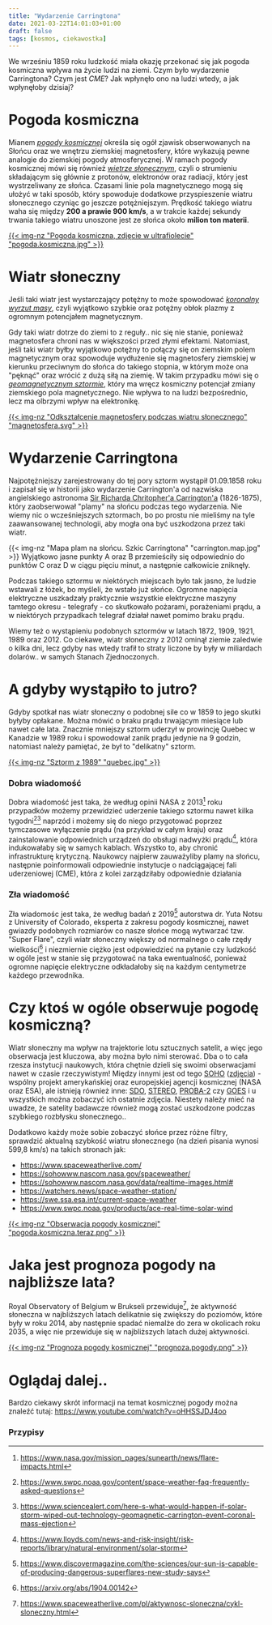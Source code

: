 ```yaml
---
title: "Wydarzenie Carringtona"
date: 2021-03-22T14:01:03+01:00
draft: false
tags: [kosmos, ciekawostka]
---
```


We wrześniu 1859 roku ludzkość miała okazję przekonać się jak pogoda kosmiczna wpływa na życie ludzi na ziemi. Czym było wydarzenie Carringtona? Czym jest *CME*? Jak wpłynęło ono na ludzi wtedy, a jak wpłynęłoby dzisiaj?<!--more-->

# Pogoda kosmiczna

Mianem [*pogody kosmicznej*](https://pl.wikipedia.org/wiki/Pogoda_kosmiczna) określa się ogół zjawisk obserwowanych na Słońcu oraz we wnętrzu ziemskiej magnetosfery, które wykazują pewne analogie do ziemskiej pogody atmosferycznej. W ramach pogody kosmicznej mówi się również [*wietrze słonecznym*](https://pl.wikipedia.org/wiki/Wiatr_s%C5%82oneczny), czyli o strumieniu składającym się głównie z protonów, elektronów oraz radiacji, który jest wystrzeliwany ze słońca. Czasami linie pola magnetycznego mogą się ułożyć w taki sposób, który spowoduje dodatkowe przyspieszenie wiatru słonecznego czyniąc go jeszcze potężniejszym. Prędkość takiego wiatru waha się między **200 a prawie 900 km/s**, a w trakcie każdej sekundy trwania takiego wiatru unoszone jest ze słońca około **milion ton materii**. 

[{{< img-nz "Pogoda kosmiczna, zdjęcie w ultrafiolecie" "pogoda.kosmiczna.jpg" >}}](https://upload.wikimedia.org/wikipedia/commons/e/e3/Magnificent_CME_Erupts_on_the_Sun_-_August_31.jpg)

# Wiatr słoneczny

Jeśli taki wiatr jest wystarczający potężny to może spowodować [*koronalny wyrzut masy*](https://pl.wikipedia.org/wiki/Koronalny_wyrzut_masy), czyli wyjątkowo szybkie oraz potężny obłok plazmy z ogromnym potencjałem magnetycznym. 

Gdy taki wiatr dotrze do ziemi to z reguły.. nic się nie stanie, ponieważ magnetosfera chroni nas w większości przed złymi efektami. Natomiast, jeśli taki wiatr byłby wyjątkowo potężny to połączy się on ziemskim polem magnetycznym oraz spowoduje wydłużenie się magnetosfery ziemskiej w kierunku przeciwnym do słońca do takiego stopnia, w którym może ona "pęknąć" oraz wrócić z dużą siłą na ziemię. W takim przypadku mówi się o [*geomagnetycznym sztormie*](https://pl.wikipedia.org/wiki/Burza_magnetyczna), który ma wręcz kosmiczny potencjał zmiany ziemskiego pola magnetycznego. Nie wpływa to na ludzi bezpośrednio, lecz ma olbrzymi wpływ na elektronikę.

[{{< img-nz "Odkształcenie magnetosfery podczas wiatru słonecznego" "magnetosfera.svg" >}}](/magnetosfera.svg)

# Wydarzenie Carringtona
Najpotężniejszy zarejestrowany do tej pory sztorm wystąpił 01.09.1858 roku i zapisał się w historii jako wydarzenie Carrington'a od nazwiska angielskiego astronoma [Sir Richarda Chritopher'a Carrington'a](https://pl.wikipedia.org/wiki/Richard_Christopher_Carrington) (1826-1875), który zaobserwował "plamy" na słońcu podczas tego wydarzenia. Nie wiemy nic o wcześniejszych sztormach, bo po prostu nie mieliśmy na tyle zaawansowanej technologii, aby mogła ona być uszkodzona przez taki wiatr.

{{< img-nz "Mapa plam na słońcu. Szkic Carringtona" "carrington.map.jpg" >}}
Wyjątkowo jasne punkty A oraz B przemieściły się odpowiednio do punktów C oraz D w ciągu pięciu minut, a następnie całkowicie zniknęły.

Podczas takiego sztormu w niektórych miejscach było tak jasno, że ludzie wstawali z łóżek, bo myśleli, że wstało już słońce. Ogromne napięcia elektryczne uszkadzały praktycznie wszystkie elektryczne maszyny tamtego okresu - telegrafy - co skutkowało pożarami, porażeniami prądu, a w niektórych przypadkach telegraf działał nawet pomimo braku prądu.

Wiemy też o wystąpieniu podobnych sztormów w latach 1872, 1909, 1921, 1989 oraz 2012.
Co ciekawe, wiatr słoneczny z 2012 ominął ziemie zaledwie o kilka dni, lecz gdyby nas wtedy trafił to straty liczone by były w miliardach dolarów.. w samych Stanach Zjednoczonych.

# A gdyby wystąpiło to jutro?

Gdyby spotkał nas wiatr słoneczny o podobnej sile co w 1859 to jego skutki byłyby opłakane. Można mówić o braku prądu trwającym miesiące lub nawet całe lata. Znacznie mniejszy sztorm uderzył w prowincję Quebec w Kanadzie w 1989 roku i spowodował zanik prądu jedynie na 9 godzin, natomiast należy pamiętać, że był to "delikatny" sztorm.

[{{< img-nz "Sztorm z 1989" "quebec.jpg" >}}](/quebec.jpg)

### Dobra wiadomość

Dobra wiadomość jest taka, że według opinii NASA z 2013[^1] roku przypadków możemy przewidzieć uderzenie takiego sztormu nawet kilka tygodni[^2][^3] naprzód i możemy się do niego przygotować poprzez tymczasowe wyłączenie prądu (na przykład w całym kraju) oraz zainstalowanie odpowiednich urządzeń do obsługi nadwyżki prądu[^4], która indukowałaby się w samych kablach. Wszystko to, aby chronić infrastrukturę krytyczną. Naukowcy najpierw zauważyliby plamy na słońcu, następnie poinformowali odpowiednie instytucje o nadciągającej fali uderzeniowej (CME), która z kolei zarządziłaby odpowiednie działania

### Zła wiadomość
Zła wiadomośc jest taka, że według badań z 2019[^5] autorstwa dr. Yuta Notsu z University of Colorado, eksperta z zakresu pogody kosmicznej, nawet gwiazdy podobnych rozmiarów co nasze słońce mogą wytwarzać tzw. "Super Flare", czyli wiatr słoneczny większy od normalnego o całe rzędy wielkości[^6] i niezmiernie ciężko jest odpowiedzieć na pytanie czy ludzkość w ogóle jest w stanie się przygotować na taka ewentualność, ponieważ ogromne napięcie elektryczne odkładałoby się na każdym centymetrze każdego przewodnika.

# Czy ktoś w ogóle obserwuje pogodę kosmiczną?
Wiatr słoneczny ma wpływ na trajektorie lotu sztucznych satelit, a więc jego obserwacja jest kluczowa, aby można było nimi sterować. Dba o to cała rzesza instytucji naukowych, która chętnie dzieli się swoimi obserwacjami nawet w czasie rzeczywistym! Między innymi jest od tego [SOHO](https://pl.wikipedia.org/wiki/SOHO_(sonda_kosmiczna)) ([zdjęcia](https://www.spaceweatherlive.com/pl/aktywnosc-sloneczna/zdjecia-slonca/soho.html)) - wspólny projekt amerykańskiej oraz europejskiej agencji kosmicznej (NASA oraz ESA), ale istnieją również inne: [SDO](https://www.spaceweatherlive.com/pl/aktywnosc-sloneczna/zdjecia-slonca/sdo.html), [STEREO](https://www.spaceweatherlive.com/pl/aktywnosc-sloneczna/zdjecia-slonca/stereo.html), [PROBA-2](https://www.spaceweatherlive.com/pl/aktywnosc-sloneczna/zdjecia-slonca/proba.html) czy [GOES](https://www.spaceweatherlive.com/pl/aktywnosc-sloneczna/zdjecia-slonca/goes.html) i u wszystkich można zobaczyć ich ostatnie zdjęcia. Niestety należy mieć na uwadze, że satelity badawcze również mogą zostać uszkodzone podczas szybkiego rozbłysku słonecznego..

Dodatkowo każdy może sobie zobaczyć słońce przez różne filtry, sprawdzić aktualną szybkość wiatru słonecznego (na dzień pisania wynosi 599,8 km/s) na takich stronach jak:
- https://www.spaceweatherlive.com/
- https://sohowww.nascom.nasa.gov/spaceweather/
- https://sohowww.nascom.nasa.gov/data/realtime-images.html#
- https://watchers.news/space-weather-station/
- https://swe.ssa.esa.int/current-space-weather
- https://www.swpc.noaa.gov/products/ace-real-time-solar-wind

[{{< img-nz "Obserwacja pogody kosmicznej" "pogoda.kosmiczna.teraz.png" >}}](/pogoda.kosmiczna.teraz.png)

# Jaka jest prognoza pogody na najbliższe lata?
Royal Observatory of Belgium w Brukseli przewiduje[^7], że aktywność słoneczna w najbliższych latach delikatnie się zwiększy do poziomów, które były w roku 2014, aby następnie spadać niemalże do zera w okolicach roku 2035, a więc nie przewiduje się w najbliższych latach dużej aktywności.

[{{< img-nz "Prognoza pogody kosmicznej" "prognoza.pogody.png" >}}](/prognoza.pogody.png)

# Oglądaj dalej..
Bardzo ciekawy skrót informacji na temat kosmicznej pogody można znaleźć tutaj: https://www.youtube.com/watch?v=oHHSSJDJ4oo

### Przypisy
[^1]: https://www.nasa.gov/mission_pages/sunearth/news/flare-impacts.html
[^2]: https://www.swpc.noaa.gov/content/space-weather-faq-frequently-asked-questions
[^3]: https://www.sciencealert.com/here-s-what-would-happen-if-solar-storm-wiped-out-technology-geomagnetic-carrington-event-coronal-mass-ejection
[^4]: https://www.lloyds.com/news-and-risk-insight/risk-reports/library/natural-environment/solar-storm
[^5]: https://www.discovermagazine.com/the-sciences/our-sun-is-capable-of-producing-dangerous-superflares-new-study-says
[^6]: https://arxiv.org/abs/1904.00142
[^7]: https://www.spaceweatherlive.com/pl/aktywnosc-sloneczna/cykl-sloneczny.html